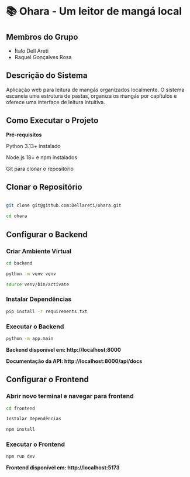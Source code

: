 # 📚 Ohara - Um leitor de mangá local

## Membros do Grupo
- Ítalo Dell Areti
- Raquel Gonçalves Rosa

## Descrição do Sistema
Aplicação web para leitura de mangás organizados localmente. O sistema escaneia uma estrutura de pastas, organiza os mangás por capítulos e oferece uma interface de leitura intuitiva.

## Como Executar o Projeto
**Pré-requisitos**

Python 3.13+ instalado

Node.js 18+ e npm instalados

Git para clonar o repositório

## Clonar o Repositório
~~~sh

git clone git@github.com:Dellareti/ohara.git

cd ohara
~~~

## Configurar o Backend

### Criar Ambiente Virtual
~~~sh
cd backend

python -m venv venv

source venv/bin/activate
~~~

### Instalar Dependências
~~~sh
pip install -r requirements.txt
~~~

### Executar o Backend

~~~sh
python -m app.main
~~~

**Backend disponível em: http://localhost:8000**

**Documentação da API: http://localhost:8000/api/docs**

## Configurar o Frontend

### Abrir novo terminal e navegar para frontend
~~~sh
cd frontend

Instalar Dependências

npm install
~~~

### Executar o Frontend
~~~sh
npm run dev
~~~
**Frontend disponível em: http://localhost:5173**
